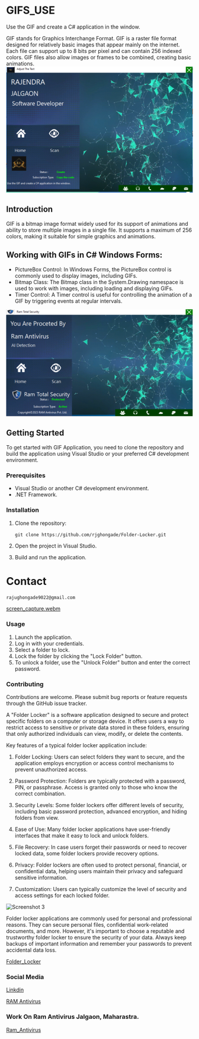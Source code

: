 # GIFS_USE
Use the GIF and create a C# application in the window.

GIF stands for Graphics Interchange Format. GIF is a raster file format designed for relatively basic images that appear mainly on the internet. Each file can support up to 8 bits per pixel and can contain 256 indexed colors. GIF files also allow images or frames to be combined, creating basic animations.
![Screenshot 1](MAIN.png)

## Introduction

GIF is a bitmap image format widely used for its support of animations and ability to store multiple images in a single file.
It supports a maximum of 256 colors, making it suitable for simple graphics and animations.

## Working with GIFs in C# Windows Forms:

- PictureBox Control: In Windows Forms, the PictureBox control is commonly used to display images, including GIFs.
- Bitmap Class: The Bitmap class in the System.Drawing namespace is used to work with images, including loading and displaying GIFs.
- Timer Control: A Timer control is useful for controlling the animation of a GIF by triggering events at regular intervals.
  
![Screenshot 2](NEW1.png)

## Getting Started

To get started with GIF Application, you need to clone the repository and build the application using Visual Studio or your preferred C# development environment.

### Prerequisites

- Visual Studio or another C# development environment.
- .NET Framework.

### Installation

1. Clone the repository:
   ```shell
   git clone https://github.com/rjghongade/Folder-Locker.git

1. Open the project in Visual Studio.

2. Build and run the application.

# Contact 
```
rajughongade9022@gmail.com
```
[screen_capture.webm](https://github.com/rjghongade/GIFS_USE/assets/105046011/4a5a0832-3e30-4db1-8a04-31b71a60dc51)

### Usage
1. Launch the application.
2. Log in with your credentials.
3. Select a folder to lock.
4. Lock the folder by clicking the "Lock Folder" button.
5. To unlock a folder, use the "Unlock Folder" button and enter the correct password.

### Contributing
Contributions are welcome. Please submit bug reports or feature requests through the GitHub issue tracker.

A "Folder Locker" is a software application designed to secure and protect specific folders on a computer or storage device. It offers users a way to restrict access to sensitive or private data stored in these folders, ensuring that only authorized individuals can view, modify, or delete the contents.

Key features of a typical folder locker application include:

1. Folder Locking: Users can select folders they want to secure, and the application employs encryption or access control mechanisms to prevent unauthorized access.

2. Password Protection: Folders are typically protected with a password, PIN, or passphrase. Access is granted only to those who know the correct combination.

3. Security Levels: Some folder lockers offer different levels of security, including basic password protection, advanced encryption, and hiding folders from view.

4. Ease of Use: Many folder locker applications have user-friendly interfaces that make it easy to lock and unlock folders.

5. File Recovery: In case users forget their passwords or need to recover locked data, some folder lockers provide recovery options.

6. Privacy: Folder lockers are often used to protect personal, financial, or confidential data, helping users maintain their privacy and safeguard sensitive information.

7. Customization: Users can typically customize the level of security and access settings for each locked folder.

![Screenshot 3](NEW.png)

Folder locker applications are commonly used for personal and professional reasons. They can secure personal files, confidential work-related documents, and more. However, it's important to choose a reputable and trustworthy folder locker to ensure the security of your data. Always keep backups of important information and remember your passwords to prevent accidental data loss.

[Folder_Locker](https://github.com/rjghongade/Folder-Locker.git)

### Social Media

[Linkdin](https://www.linkedin.com/in/rajendra-ghongade-07b337259?utm_source=share&utm_campaign=share_via&utm_content=profile&utm_medium=android_app)

[RAM Antivirus](https://www.linkedin.com/company/ram-ultimate-antivirus/)

### Work On Ram Antivirus Jalgaon, Maharastra.
[Ram_Antivirus](https://ramantivirus.com/)



   

